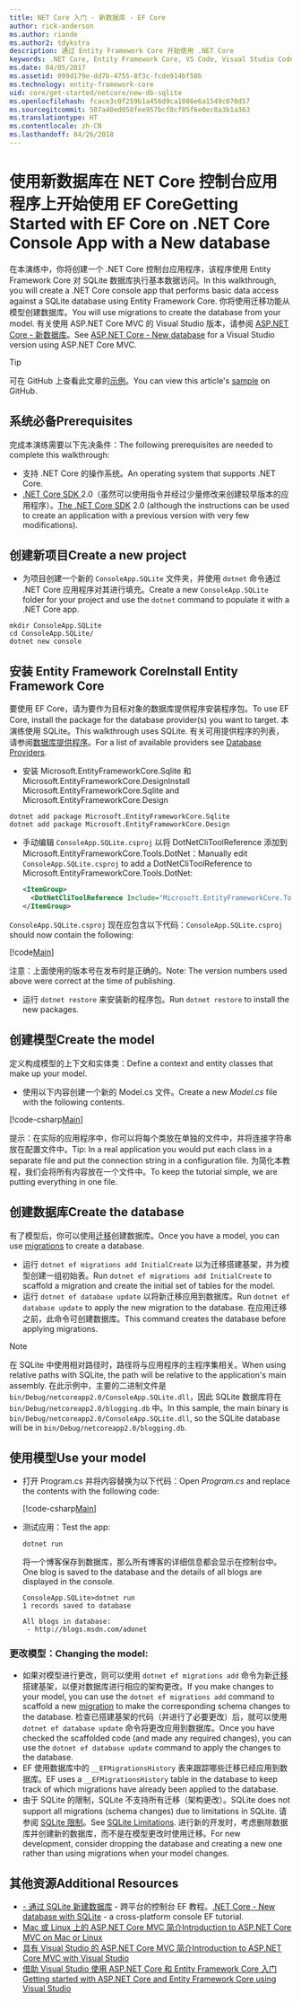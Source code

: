 ```yaml
---
title: NET Core 入门 - 新数据库 - EF Core
author: rick-anderson
ms.author: riande
ms.author2: tdykstra
description: 通过 Entity Framework Core 开始使用 .NET Core
keywords: .NET Core, Entity Framework Core, VS Code, Visual Studio Code, Mac, Linux
ms.date: 04/05/2017
ms.assetid: 099d179e-dd7b-4755-8f3c-fcde914bf50b
ms.technology: entity-framework-core
uid: core/get-started/netcore/new-db-sqlite
ms.openlocfilehash: fcace3c0f259b1a456d9ca1086e6a1549c070d57
ms.sourcegitcommit: 507a40ed050fee957bcf8cf05f6e0ec8a3b1a363
ms.translationtype: HT
ms.contentlocale: zh-CN
ms.lasthandoff: 04/26/2018
---
```

# <a name="getting-started-with-ef-core-on-net-core-console-app-with-a-new-database"></a><span data-ttu-id="1609a-104">使用新数据库在 NET Core 控制台应用程序上开始使用 EF Core</span><span class="sxs-lookup"><span data-stu-id="1609a-104">Getting Started with EF Core on .NET Core Console App with a New database</span></span>

<span data-ttu-id="1609a-105">在本演练中，你将创建一个 .NET Core 控制台应用程序，该程序使用 Entity Framework Core 对 SQLite 数据库执行基本数据访问。</span><span class="sxs-lookup"><span data-stu-id="1609a-105">In this walkthrough, you will create a .NET Core console app that performs basic data access against a SQLite database using Entity Framework Core.</span></span> <span data-ttu-id="1609a-106">你将使用迁移功能从模型创建数据库。</span><span class="sxs-lookup"><span data-stu-id="1609a-106">You will use migrations to create the database from your model.</span></span> <span data-ttu-id="1609a-107">有关使用 ASP.NET Core MVC 的 Visual Studio 版本，请参阅 [ASP.NET Core - 新数据库](xref:core/get-started/aspnetcore/new-db)。</span><span class="sxs-lookup"><span data-stu-id="1609a-107">See [ASP.NET Core - New database](xref:core/get-started/aspnetcore/new-db) for a Visual Studio version using ASP.NET Core MVC.</span></span>

> [!TIP]  
> <span data-ttu-id="1609a-108">可在 GitHub 上查看此文章的[示例](https://github.com/aspnet/EntityFramework.Docs/tree/master/samples/core/GetStarted/NetCore/ConsoleApp.SQLite)。</span><span class="sxs-lookup"><span data-stu-id="1609a-108">You can view this article's [sample](https://github.com/aspnet/EntityFramework.Docs/tree/master/samples/core/GetStarted/NetCore/ConsoleApp.SQLite) on GitHub.</span></span>

## <a name="prerequisites"></a><span data-ttu-id="1609a-109">系统必备</span><span class="sxs-lookup"><span data-stu-id="1609a-109">Prerequisites</span></span>

<span data-ttu-id="1609a-110">完成本演练需要以下先决条件：</span><span class="sxs-lookup"><span data-stu-id="1609a-110">The following prerequisites are needed to complete this walkthrough:</span></span>
* <span data-ttu-id="1609a-111">支持 .NET Core 的操作系统。</span><span class="sxs-lookup"><span data-stu-id="1609a-111">An operating system that supports .NET Core.</span></span>
* <span data-ttu-id="1609a-112">[.NET Core SDK ](https://www.microsoft.com/net/core) 2.0（虽然可以使用指令并经过少量修改来创建较早版本的应用程序）。</span><span class="sxs-lookup"><span data-stu-id="1609a-112">[The .NET Core SDK](https://www.microsoft.com/net/core) 2.0 (although the instructions can be used to create an application with a previous version with very few modifications).</span></span>

## <a name="create-a-new-project"></a><span data-ttu-id="1609a-113">创建新项目</span><span class="sxs-lookup"><span data-stu-id="1609a-113">Create a new project</span></span>

* <span data-ttu-id="1609a-114">为项目创建一个新的 `ConsoleApp.SQLite` 文件夹，并使用 `dotnet` 命令通过 .NET Core 应用程序对其进行填充。</span><span class="sxs-lookup"><span data-stu-id="1609a-114">Create a new `ConsoleApp.SQLite` folder for your project and use the `dotnet` command to populate it with a .NET Core app.</span></span>

``` Console
mkdir ConsoleApp.SQLite
cd ConsoleApp.SQLite/
dotnet new console
```

## <a name="install-entity-framework-core"></a><span data-ttu-id="1609a-115">安装 Entity Framework Core</span><span class="sxs-lookup"><span data-stu-id="1609a-115">Install Entity Framework Core</span></span>

<span data-ttu-id="1609a-116">要使用 EF Core，请为要作为目标对象的数据库提供程序安装程序包。</span><span class="sxs-lookup"><span data-stu-id="1609a-116">To use EF Core, install the package for the database provider(s) you want to target.</span></span> <span data-ttu-id="1609a-117">本演练使用 SQLite。</span><span class="sxs-lookup"><span data-stu-id="1609a-117">This walkthrough uses SQLite.</span></span> <span data-ttu-id="1609a-118">有关可用提供程序的列表，请参阅[数据库提供程序](../../providers/index.md)。</span><span class="sxs-lookup"><span data-stu-id="1609a-118">For a list of available providers see [Database Providers](../../providers/index.md).</span></span>

* <span data-ttu-id="1609a-119">安装 Microsoft.EntityFrameworkCore.Sqlite 和 Microsoft.EntityFrameworkCore.Design</span><span class="sxs-lookup"><span data-stu-id="1609a-119">Install Microsoft.EntityFrameworkCore.Sqlite and Microsoft.EntityFrameworkCore.Design</span></span>

``` Console
dotnet add package Microsoft.EntityFrameworkCore.Sqlite
dotnet add package Microsoft.EntityFrameworkCore.Design
```

* <span data-ttu-id="1609a-120">手动编辑 `ConsoleApp.SQLite.csproj` 以将 DotNetCliToolReference 添加到 Microsoft.EntityFrameworkCore.Tools.DotNet：</span><span class="sxs-lookup"><span data-stu-id="1609a-120">Manually edit `ConsoleApp.SQLite.csproj` to add a DotNetCliToolReference to Microsoft.EntityFrameworkCore.Tools.DotNet:</span></span>

  ``` xml
  <ItemGroup>
    <DotNetCliToolReference Include="Microsoft.EntityFrameworkCore.Tools.DotNet" Version="2.0.0" />
  </ItemGroup>
  ```

<span data-ttu-id="1609a-121">`ConsoleApp.SQLite.csproj` 现在应包含以下代码：</span><span class="sxs-lookup"><span data-stu-id="1609a-121">`ConsoleApp.SQLite.csproj` should now contain the following:</span></span>

[!code[Main](../../../../samples/core/GetStarted/NetCore/ConsoleApp.SQLite/ConsoleApp.SQLite.csproj)]

 <span data-ttu-id="1609a-122">注意：上面使用的版本号在发布时是正确的。</span><span class="sxs-lookup"><span data-stu-id="1609a-122">Note: The version numbers used above were correct at the time of publishing.</span></span>

*  <span data-ttu-id="1609a-123">运行 `dotnet restore` 来安装新的程序包。</span><span class="sxs-lookup"><span data-stu-id="1609a-123">Run `dotnet restore` to install the new packages.</span></span>

## <a name="create-the-model"></a><span data-ttu-id="1609a-124">创建模型</span><span class="sxs-lookup"><span data-stu-id="1609a-124">Create the model</span></span>

<span data-ttu-id="1609a-125">定义构成模型的上下文和实体类：</span><span class="sxs-lookup"><span data-stu-id="1609a-125">Define a context and entity classes that make up your model.</span></span>

* <span data-ttu-id="1609a-126">使用以下内容创建一个新的 Model.cs 文件。</span><span class="sxs-lookup"><span data-stu-id="1609a-126">Create a new *Model.cs* file with the following contents.</span></span>

[!code-csharp[Main](../../../../samples/core/GetStarted/NetCore/ConsoleApp.SQLite/Model.cs)]

<span data-ttu-id="1609a-127">提示：在实际的应用程序中，你可以将每个类放在单独的文件中，并将连接字符串放在配置文件中。</span><span class="sxs-lookup"><span data-stu-id="1609a-127">Tip: In a real application you would put each class in a separate file and put the connection string in a configuration file.</span></span> <span data-ttu-id="1609a-128">为简化本教程，我们会将所有内容放在一个文件中。</span><span class="sxs-lookup"><span data-stu-id="1609a-128">To keep the tutorial simple, we are putting everything in one file.</span></span>

## <a name="create-the-database"></a><span data-ttu-id="1609a-129">创建数据库</span><span class="sxs-lookup"><span data-stu-id="1609a-129">Create the database</span></span>

<span data-ttu-id="1609a-130">有了模型后，你可以使用[迁移](https://docs.microsoft.com/aspnet/core/data/ef-mvc/migrations#introduction-to-migrations)创建数据库。</span><span class="sxs-lookup"><span data-stu-id="1609a-130">Once you have a model, you can use [migrations](https://docs.microsoft.com/aspnet/core/data/ef-mvc/migrations#introduction-to-migrations) to create a database.</span></span>

* <span data-ttu-id="1609a-131">运行 `dotnet ef migrations add InitialCreate` 以为迁移搭建基架，并为模型创建一组初始表。</span><span class="sxs-lookup"><span data-stu-id="1609a-131">Run `dotnet ef migrations add InitialCreate` to scaffold a migration and create the initial set of tables for the model.</span></span>
* <span data-ttu-id="1609a-132">运行 `dotnet ef database update` 以将新迁移应用到数据库。</span><span class="sxs-lookup"><span data-stu-id="1609a-132">Run `dotnet ef database update` to apply the new migration to the database.</span></span> <span data-ttu-id="1609a-133">在应用迁移之前，此命令可创建数据库。</span><span class="sxs-lookup"><span data-stu-id="1609a-133">This command creates the database before applying migrations.</span></span>

> [!NOTE]  
> <span data-ttu-id="1609a-134">在 SQLite 中使用相对路径时，路径将与应用程序的主程序集相关。</span><span class="sxs-lookup"><span data-stu-id="1609a-134">When using relative paths with SQLite, the path will be relative to the application's main assembly.</span></span> <span data-ttu-id="1609a-135">在此示例中，主要的二进制文件是 `bin/Debug/netcoreapp2.0/ConsoleApp.SQLite.dll`，因此 SQLite 数据库将在 `bin/Debug/netcoreapp2.0/blogging.db` 中。</span><span class="sxs-lookup"><span data-stu-id="1609a-135">In this sample, the main binary is `bin/Debug/netcoreapp2.0/ConsoleApp.SQLite.dll`, so the SQLite database will be in `bin/Debug/netcoreapp2.0/blogging.db`.</span></span>

## <a name="use-your-model"></a><span data-ttu-id="1609a-136">使用模型</span><span class="sxs-lookup"><span data-stu-id="1609a-136">Use your model</span></span>

* <span data-ttu-id="1609a-137">打开 Program.cs 并将内容替换为以下代码：</span><span class="sxs-lookup"><span data-stu-id="1609a-137">Open *Program.cs* and replace the contents with the following code:</span></span>

  [!code-csharp[Main](../../../../samples/core/GetStarted/NetCore/ConsoleApp.SQLite/Program.cs)]

* <span data-ttu-id="1609a-138">测试应用：</span><span class="sxs-lookup"><span data-stu-id="1609a-138">Test the app:</span></span>

  `dotnet run`

  <span data-ttu-id="1609a-139">将一个博客保存到数据库，那么所有博客的详细信息都会显示在控制台中。</span><span class="sxs-lookup"><span data-stu-id="1609a-139">One blog is saved to the database and the details of all blogs are displayed in the console.</span></span>

  ``` Console
  ConsoleApp.SQLite>dotnet run
  1 records saved to database

  All blogs in database:
   - http://blogs.msdn.com/adonet
  ```

### <a name="changing-the-model"></a><span data-ttu-id="1609a-140">更改模型：</span><span class="sxs-lookup"><span data-stu-id="1609a-140">Changing the model:</span></span>

- <span data-ttu-id="1609a-141">如果对模型进行更改，则可以使用 `dotnet ef migrations add` 命令为新[迁移](https://docs.microsoft.com/aspnet/core/data/ef-mvc/migrations#introduction-to-migrations)搭建基架，以便对数据库进行相应的架构更改。</span><span class="sxs-lookup"><span data-stu-id="1609a-141">If you make changes to your model, you can use the `dotnet ef migrations add` command to scaffold a new [migration](https://docs.microsoft.com/aspnet/core/data/ef-mvc/migrations#introduction-to-migrations)  to make the corresponding schema changes to the database.</span></span> <span data-ttu-id="1609a-142">检查已搭建基架的代码（并进行了必要更改）后，就可以使用 `dotnet ef database update` 命令将更改应用到数据库。</span><span class="sxs-lookup"><span data-stu-id="1609a-142">Once you have checked the scaffolded code (and made any required changes), you can use the `dotnet ef database update` command to apply the changes to the database.</span></span>
- <span data-ttu-id="1609a-143">EF 使用数据库中的 `__EFMigrationsHistory` 表来跟踪哪些迁移已经应用到数据库。</span><span class="sxs-lookup"><span data-stu-id="1609a-143">EF uses a `__EFMigrationsHistory` table in the database to keep track of which migrations have already been applied to the database.</span></span>
- <span data-ttu-id="1609a-144">由于 SQLite 的限制，SQLite 不支持所有迁移（架构更改）。</span><span class="sxs-lookup"><span data-stu-id="1609a-144">SQLite does not support all migrations (schema changes) due to limitations in SQLite.</span></span> <span data-ttu-id="1609a-145">请参阅 [SQLite 限制](../../providers/sqlite/limitations.md)。</span><span class="sxs-lookup"><span data-stu-id="1609a-145">See [SQLite Limitations](../../providers/sqlite/limitations.md).</span></span> <span data-ttu-id="1609a-146">进行新的开发时，考虑删除数据库并创建新的数据库，而不是在模型更改时使用迁移。</span><span class="sxs-lookup"><span data-stu-id="1609a-146">For new development, consider dropping the database and creating a new one rather than using migrations when your model changes.</span></span>

## <a name="additional-resources"></a><span data-ttu-id="1609a-147">其他资源</span><span class="sxs-lookup"><span data-stu-id="1609a-147">Additional Resources</span></span>

* <span data-ttu-id="1609a-148">[ - 通过 SQLite 新建数据库](xref:core/get-started/netcore/new-db-sqlite) - 跨平台的控制台 EF 教程。</span><span class="sxs-lookup"><span data-stu-id="1609a-148">[.NET Core - New database with SQLite](xref:core/get-started/netcore/new-db-sqlite) -  a cross-platform console EF tutorial.</span></span>
* [<span data-ttu-id="1609a-149">Mac 或 Linux 上的 ASP.NET Core MVC 简介</span><span class="sxs-lookup"><span data-stu-id="1609a-149">Introduction to ASP.NET Core MVC on Mac or Linux</span></span>](https://docs.microsoft.com/aspnet/core/tutorials/first-mvc-app-xplat/index)
* [<span data-ttu-id="1609a-150">具有 Visual Studio 的 ASP.NET Core MVC 简介</span><span class="sxs-lookup"><span data-stu-id="1609a-150">Introduction to ASP.NET Core MVC with Visual Studio</span></span>](https://docs.microsoft.com/aspnet/core/tutorials/first-mvc-app/index)
* [<span data-ttu-id="1609a-151">借助 Visual Studio 使用 ASP.NET Core 和 Entity Framework Core 入门</span><span class="sxs-lookup"><span data-stu-id="1609a-151">Getting started with ASP.NET Core and Entity Framework Core using Visual Studio</span></span>](https://docs.microsoft.com/aspnet/core/data/ef-mvc/index)
